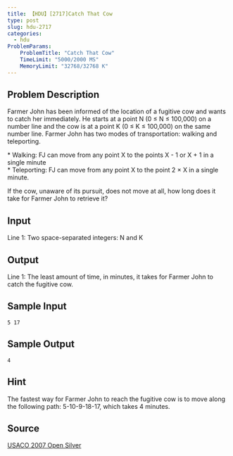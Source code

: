 ```yaml
---
title: 【HDU】[2717]Catch That Cow
type: post
slug: hdu-2717
categories:
  - hdu
ProblemParams:
    ProblemTitle: "Catch That Cow"
    TimeLimit: "5000/2000 MS"
    MemoryLimit: "32768/32768 K"
---
```


## Problem Description

Farmer John has been informed of the location of a fugitive cow and wants to catch her immediately. He starts at a point N (0 ≤ N ≤ 100,000) on a number line and the cow is at a point K (0 ≤ K ≤ 100,000) on the same number line. Farmer John has two modes of transportation: walking and teleporting.  
  
\* Walking: FJ can move from any point X to the points X - 1 or X + 1 in a single minute  
\* Teleporting: FJ can move from any point X to the point 2 × X in a single minute.  
  
If the cow, unaware of its pursuit, does not move at all, how long does it take for Farmer John to retrieve it?

## Input

Line 1: Two space-separated integers: N and K

## Output

Line 1: The least amount of time, in minutes, it takes for Farmer John to catch the fugitive cow.

## Sample Input

```
5 17

```

## Sample Output

```
4
```

## Hint

The fastest way for Farmer John to reach the fugitive cow is to move along the following path: 5-10-9-18-17, which takes 4 minutes.

## Source

[USACO 2007 Open Silver](https://acm.hdu.edu.cn//search.php?field=problem&key=USACO+2007+Open+Silver&source=1&searchmode=source)
